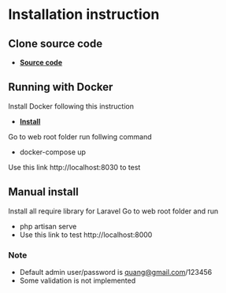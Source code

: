 # Installation instruction

## Clone source code
- **[Source code](https://github.com/quangvietvp/20ci.git)**
## Running with Docker
Install Docker following this instruction
- **[Install](https://docs.docker.com/engine/install/)**

Go to web root folder run follwing command
- docker-compose up

Use this link http://localhost:8030 to test 

## Manual install
Install all require library for Laravel
Go to web root folder and run
- php artisan serve
- Use this link to test http://localhost:8000

### Note

- Default admin user/password is quang@gmail.com/123456 
- Some validation is not implemented

